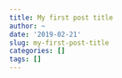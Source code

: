 ```yaml
---
title: My first post title
author: ~
date: '2019-02-21'
slug: my-first-post-title
categories: []
tags: []
---
```

